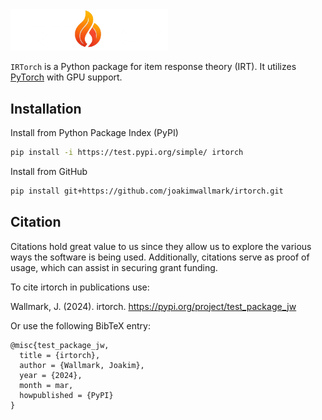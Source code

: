 <img src="docs/source/logo.png" alt="IRTorch" style="width: 50%;">

`IRTorch` is a Python package for item response theory (IRT). It utilizes [PyTorch](https://pytorch.org/) with GPU support.

## Installation
Install from Python Package Index (PyPI)
```bash
pip install -i https://test.pypi.org/simple/ irtorch
```

Install from GitHub
```bash
pip install git+https://github.com/joakimwallmark/irtorch.git
```

## Citation
Citations hold great value to us since they allow us to explore the various ways the software is being used. Additionally, citations serve as proof of usage, which can assist in securing grant funding.

To cite irtorch in publications use:

Wallmark, J. (2024). irtorch. https://pypi.org/project/test_package_jw

Or use the following BibTeX entry:

```
@misc{test_package_jw,
  title = {irtorch},
  author = {Wallmark, Joakim},
  year = {2024},
  month = mar,
  howpublished = {PyPI}
}
```
